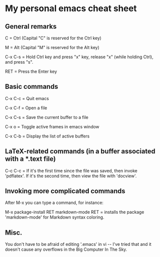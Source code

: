 # My personal emacs cheat sheet

## General remarks

C = Ctrl (Capital "C" is reserved for the Ctrl key)

M = Alt  (Capital "M" is reserved for the Alt  key)

C-x C-s = Hold Ctrl key and press "x" key, release "x" (while holding Ctrl), and press "s".

RET = Press the Enter key

## Basic commands

C-x C-c = Quit emacs

C-x C-f = Open a file

C-x C-s = Save the current buffer to a file

C-x o   = Toggle active frames in emacs window

C-x C-b = Display the list of active buffers

## LaTeX-related commands (in a buffer associated with a *.text file)

C-c C-c = If it's the first time since the file was saved, then invoke 'pdflatex'. If it's the second time, then view the file with 'docview'.

## Invoking more complicated commands

After M-x you can type a command, for instance:

M-x package-install RET markdown-mode RET = installs the package 'markdown-mode' for Markdown syntax coloring.

## Misc.

You don't have to be afraid of editing '.emacs' in vi -- I've tried that and it doesn't cause any overflows in the Big Computer In The Sky. 
